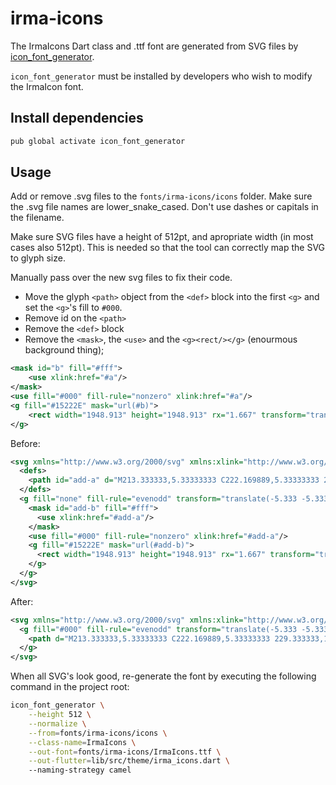 # irma-icons

The IrmaIcons Dart class and .ttf font are generated from SVG files by [icon_font_generator](https://pub.dev/packages/icon_font_generator).

`icon_font_generator` must be installed by developers who wish to modify the IrmaIcon font.

## Install dependencies

```bash
pub global activate icon_font_generator
```

## Usage

Add or remove .svg files to the `fonts/irma-icons/icons` folder. Make sure the .svg file names are lower_snake_cased. Don't use dashes or capitals in the filename.

Make sure SVG files have a height of 512pt, and apropriate width (in most cases also 512pt). This is needed so that the tool can correctly map the SVG to glyph size.

Manually pass over the new svg files to fix their code.

- Move the glyph `<path>` object from the `<def>` block into the first `<g>` and set the `<g>`'s fill to `#000`.
- Remove id on the `<path>`
- Remove the `<def>` block
- Remove the `<mask>`, the `<use>` and the `<g><rect/></g>` (enourmous background thing);

```svg
<mask id="b" fill="#fff">
    <use xlink:href="#a"/>
</mask>
<use fill="#000" fill-rule="nonzero" xlink:href="#a"/>
<g fill="#15222E" mask="url(#b)">
    <rect width="1948.913" height="1948.913" rx="1.667" transform="translate(-725.333 -725.333)"/>
</g>
```

Before:

```svg
<svg xmlns="http://www.w3.org/2000/svg" xmlns:xlink="http://www.w3.org/1999/xlink" width="416" height="416" viewBox="0 0 416 416">
  <defs>
    <path id="add-a" d="M213.333333,5.33333333 C222.169889,5.33333333 229.333333,12.4967773 229.333333,21.3333333 L229.333333,21.3333333 L229.333333,197.333333 L405.333333,197.333333 C414.064692,197.333333 421.162538,204.327234 421.330297,213.018463 L421.333333,213.333333 C421.333333,222.169889 414.169889,229.333333 405.333333,229.333333 L405.333333,229.333333 L229.333333,229.333333 L229.333333,405.333333 C229.333333,414.064692 222.339432,421.162538 213.648204,421.330297 L213.333333,421.333333 C204.496777,421.333333 197.333333,414.169889 197.333333,405.333333 L197.333333,405.333333 L197.333333,229.333333 L21.3333333,229.333333 C12.6019744,229.333333 5.50412864,222.339432 5.33636975,213.648204 L5.33333333,213.333333 C5.33333333,204.496777 12.4967773,197.333333 21.3333333,197.333333 L21.3333333,197.333333 L197.333333,197.333333 L197.333333,21.3333333 C197.333333,12.6019744 204.327234,5.50412864 213.018463,5.33636975 Z"/>
  </defs>
  <g fill="none" fill-rule="evenodd" transform="translate(-5.333 -5.333)">
    <mask id="add-b" fill="#fff">
      <use xlink:href="#add-a"/>
    </mask>
    <use fill="#000" fill-rule="nonzero" xlink:href="#add-a"/>
    <g fill="#15222E" mask="url(#add-b)">
      <rect width="1948.913" height="1948.913" rx="1.667" transform="translate(-768 -768)"/>
    </g>
  </g>
</svg>
```

After:

```svg
<svg xmlns="http://www.w3.org/2000/svg" xmlns:xlink="http://www.w3.org/1999/xlink" width="416" height="416" viewBox="0 0 416 416">
  <g fill="#000" fill-rule="evenodd" transform="translate(-5.333 -5.333)">
    <path d="M213.333333,5.33333333 C222.169889,5.33333333 229.333333,12.4967773 229.333333,21.3333333 L229.333333,21.3333333 L229.333333,197.333333 L405.333333,197.333333 C414.064692,197.333333 421.162538,204.327234 421.330297,213.018463 L421.333333,213.333333 C421.333333,222.169889 414.169889,229.333333 405.333333,229.333333 L405.333333,229.333333 L229.333333,229.333333 L229.333333,405.333333 C229.333333,414.064692 222.339432,421.162538 213.648204,421.330297 L213.333333,421.333333 C204.496777,421.333333 197.333333,414.169889 197.333333,405.333333 L197.333333,405.333333 L197.333333,229.333333 L21.3333333,229.333333 C12.6019744,229.333333 5.50412864,222.339432 5.33636975,213.648204 L5.33333333,213.333333 C5.33333333,204.496777 12.4967773,197.333333 21.3333333,197.333333 L21.3333333,197.333333 L197.333333,197.333333 L197.333333,21.3333333 C197.333333,12.6019744 204.327234,5.50412864 213.018463,5.33636975 Z"/>
  </g>
</svg>
```


When all SVG's look good, re-generate the font by executing the following command in the project root:

```bash
icon_font_generator \
    --height 512 \
    --normalize \
    --from=fonts/irma-icons/icons \
    --class-name=IrmaIcons \
    --out-font=fonts/irma-icons/IrmaIcons.ttf \
    --out-flutter=lib/src/theme/irma_icons.dart \ 
    --naming-strategy camel
```
